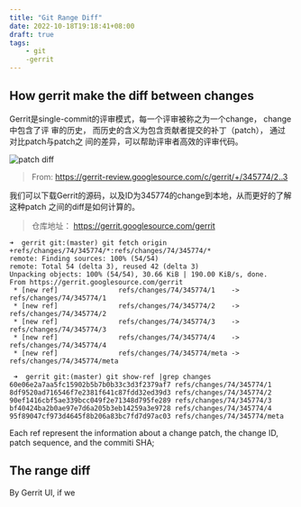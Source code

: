 ```yaml
---
title: "Git Range Diff"
date: 2022-10-18T19:18:41+08:00
draft: true
tags:
    - git
    -gerrit
---
```


## How gerrit make the diff between changes

Gerrit是single-commit的评审模式，每一个评审被称之为一个change， change中包含了评
审的历史， 而历史的含义为包含贡献者提交的补丁（patch）， 通过对比patch与patch之
间的差异，可以帮助评审者高效的评审代码。

![patch diff](https://intranetproxy.alipay.com/skylark/lark/0/2022/png/2601/1666092237575-fd335b8a-c8dc-4d78-a2f1-e024a8cce0a4.png?x-oss-process=image%2Fresize%2Cw_1875%2Climit_0 "patch diff")

> From: https://gerrit-review.googlesource.com/c/gerrit/+/345774/2..3

我们可以下载Gerrit的源码，以及ID为345774的change到本地，从而更好的了解这种patch
之间的diff是如何计算的。

> 仓库地址： https://gerrit.googlesource.com/gerrit

```shell
➜  gerrit git:(master) git fetch origin +refs/changes/74/345774/*:refs/changes/74/345774/*                                             
remote: Finding sources: 100% (54/54)
remote: Total 54 (delta 3), reused 42 (delta 3)
Unpacking objects: 100% (54/54), 30.66 KiB | 190.00 KiB/s, done.
From https://gerrit.googlesource.com/gerrit
 * [new ref]               refs/changes/74/345774/1    -> refs/changes/74/345774/1
 * [new ref]               refs/changes/74/345774/2    -> refs/changes/74/345774/2
 * [new ref]               refs/changes/74/345774/3    -> refs/changes/74/345774/3
 * [new ref]               refs/changes/74/345774/4    -> refs/changes/74/345774/4
 * [new ref]               refs/changes/74/345774/meta -> refs/changes/74/345774/meta

 ➜  gerrit git:(master) git show-ref |grep changes  
60e06e2a7aa5fc15902b5b7b0b33c3d3f2379af7 refs/changes/74/345774/1
8df9520ad716546f7e2381f641c87fdd32ed39d3 refs/changes/74/345774/2
90ef1416cbf5ae339bcc049f2e71348d795fe289 refs/changes/74/345774/3
bf40424ba2b0ae97e7d6a205b3eb14259a3e9728 refs/changes/74/345774/4
95f89047cf973d4645f8b206a83bc7fd7d97ac03 refs/changes/74/345774/meta
```

Each ref represent the information about a change patch, the change ID, patch
sequence, and the commiti SHA;

## The range diff

By Gerrit UI, if we 

